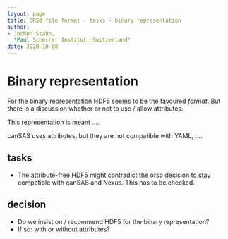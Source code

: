 ```yaml
---
layout: page
title: ORSO file format - tasks - binary representation
author:
- Jochen Stahn,  
  *Paul Scherrer Institut, Switzerland*
date: 2020-10-08
---
```


# Binary representation

For the binary representation HDF5 seems to be the favoured 
*format*. But there is a discussion whether or not to use / allow attributes.

This representation is meant ....

canSAS uses attributes, but they are not compatible with 
YAML, ....

## tasks

- The attribute-free HDF5 might contradict the orso decision to stay 
  compatible with canSAS and Nexus. This has to be checked.

## decision

- Do we insist on / recommend HDF5 for the binary representation?
- If so: with or without attributes?


